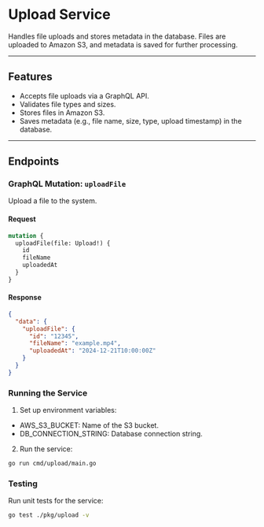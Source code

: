 # Upload Service

Handles file uploads and stores metadata in the database. Files are uploaded to Amazon S3, and metadata is saved for further processing.

---

## **Features**
- Accepts file uploads via a GraphQL API.
- Validates file types and sizes.
- Stores files in Amazon S3.
- Saves metadata (e.g., file name, size, type, upload timestamp) in the database.

---

## **Endpoints**

### **GraphQL Mutation: `uploadFile`**
Upload a file to the system.

#### Request
```graphql
mutation {
  uploadFile(file: Upload!) {
    id
    fileName
    uploadedAt
  }
}
```

#### Response
```json
{
  "data": {
    "uploadFile": {
      "id": "12345",
      "fileName": "example.mp4",
      "uploadedAt": "2024-12-21T10:00:00Z"
    }
  }
}
```

### Running the Service
1.	Set up environment variables:
   - AWS_S3_BUCKET: Name of the S3 bucket.
   - DB_CONNECTION_STRING: Database connection string.
2.  Run the service:

```bash
go run cmd/upload/main.go
```
### Testing

Run unit tests for the service:

```bash
go test ./pkg/upload -v
```